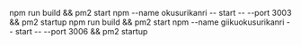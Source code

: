 npm run build && pm2 start npm --name okusurikanri -- start -- --port 3003 && pm2 startup
npm run build && pm2 start npm --name giikuokusurikanri -- start -- --port 3006 && pm2 startup
